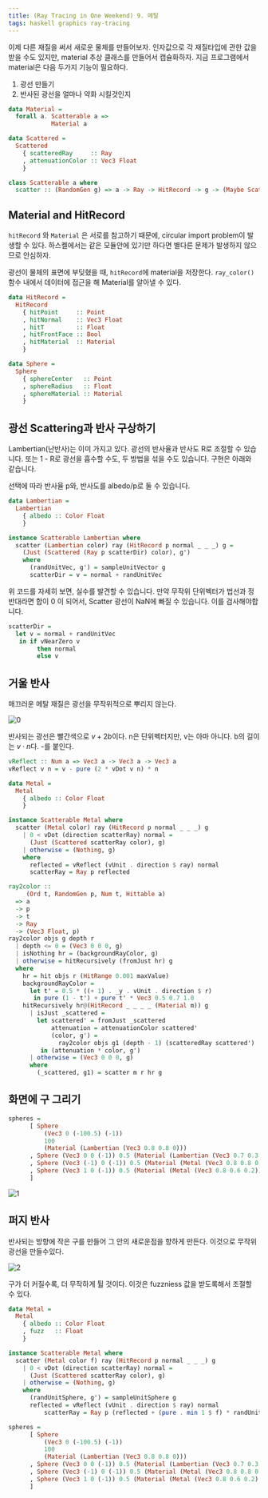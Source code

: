```yaml
---
title: (Ray Tracing in One Weekend) 9. 메탈
tags: haskell graphics ray-tracing
---
```


이제 다른 재질을 써서 새로운 물체를 만들어보자. 인자값으로 각 재질타입에 관한 값을 받을 수도 있지만, material 추상 클래스를 만들어서 캡슐화하자. 지금 프로그램에서 material은 다음 두가지 기능이 필요하다.

1. 광선 만들기 
2. 반사된 광선을 얼마나 약화 시킬것인지 

```haskell
data Material =
  forall a. Scatterable a =>
            Material a

data Scattered =
  Scattered
    { scatteredRay     :: Ray
    , attenuationColor :: Vec3 Float
    }

class Scatterable a where
  scatter :: (RandomGen g) => a -> Ray -> HitRecord -> g -> (Maybe Scattered, g)
```

## Material and HitRecord

`hitRecord` 와 `Material` 은 서로를 참고하기 때문에, circular import problem이 발생할 수 있다. 하스켈에서는 같은 모듈안에 있기만 하다면 별다른 문제가 발생하지 않으므로 안심하자. 

광선이 물체의 표면에 부딪혔을 때, `hitRecord`에 material을 저장한다. `ray_color()` 함수 내에서 데이터에 접근을 해 Material를 알아낼 수 있다.

```haskell
data HitRecord =
  HitRecord
    { hitPoint     :: Point
    , hitNormal    :: Vec3 Float
    , hitT         :: Float
    , hitFrontFace :: Bool
    , hitMaterial  :: Material
    }

data Sphere =
  Sphere
    { sphereCenter   :: Point
    , sphereRadius   :: Float
    , sphereMaterial :: Material
    }
```

## 광선 Scattering과 반사 구상하기

Lambertian(난반사)는 이미 가지고 있다. 광선의 반사율과 반사도 R로 조절할 수 있습니다. 또는  1 - R로 광선을 흡수할 수도, 두 방법을 섞을 수도 있습니다. 구현은 아래와 같습니다. 

선택에 따라 반사율 p와, 반사도를 albedo/p로 둘 수 있습니다. 

```haskell
data Lambertian =
  Lambertian
    { albedo :: Color Float
    }

instance Scatterable Lambertian where
  scatter (Lambertian color) ray (HitRecord p normal _ _ _) g =
    (Just (Scattered (Ray p scatterDir) color), g')
    where
      (randUnitVec, g') = sampleUnitVector g
      scatterDir = v = normal + randUnitVec
```

 위 코드를 자세히 보면, 실수를 발견할 수 있습니다. 만약 무작위 단위벡터가 법선과 정반대라면 합이 0 이 되어서, Scatter 광선이 NaN에 빠질 수 있습니다. 이를 검사해야합니다. 

```haskell
scatterDir =
  let v = normal + randUnitVec
   in if vNearZero v
        then normal
        else v
```

## 거울 반사

매끄러운 메탈 재질은 광선을 무작위적으로 뿌리지 않는다. 

![0](/assets/images/2021-05-29/c9/Untitled0.png)

반사되는 광선은 빨간색으로 $v + 2b$이다. n은 단위벡터지만, v는 아마 아니다. b의 길이는 $v \cdot n$다. -를 붙인다. 

```haskell
vReflect :: Num a => Vec3 a -> Vec3 a -> Vec3 a
vReflect v n = v - pure (2 * vDot v n) * n
```

```haskell
data Metal =
  Metal
    { albedo :: Color Float
    }

instance Scatterable Metal where
  scatter (Metal color) ray (HitRecord p normal _ _ _) g
    | 0 < vDot (direction scatterRay) normal =
      (Just (Scattered scatterRay color), g)
    | otherwise = (Nothing, g)
    where
      reflected = vReflect (vUnit . direction $ ray) normal
      scatterRay = Ray p reflected
```

```haskell
ray2color ::
     (Ord t, RandomGen p, Num t, Hittable a)
  => a
  -> p
  -> t
  -> Ray
  -> (Vec3 Float, p)
ray2color objs g depth r
  | depth <= 0 = (Vec3 0 0 0, g)
  | isNothing hr = (backgroundRayColor, g)
  | otherwise = hitRecursively (fromJust hr) g
  where
    hr = hit objs r (HitRange 0.001 maxValue)
    backgroundRayColor =
      let t' = 0.5 * ((+ 1) . _y . vUnit . direction $ r)
       in pure (1 - t') + pure t' * Vec3 0.5 0.7 1.0
    hitRecursively hr@(HitRecord _ _ _ _ (Material m)) g
      | isJust _scattered =
        let scattered' = fromJust _scattered
            attenuation = attenuationColor scattered'
            (color, g') =
              ray2color objs g1 (depth - 1) (scatteredRay scattered')
         in (attenuation * color, g')
      | otherwise = (Vec3 0 0 0, g)
      where
        (_scattered, g1) = scatter m r hr g
```

## 화면에 구 그리기

```haskell
spheres =
      [ Sphere
          (Vec3 0 (-100.5) (-1))
          100
          (Material (Lambertian (Vec3 0.8 0.8 0)))
      , Sphere (Vec3 0 0 (-1)) 0.5 (Material (Lambertian (Vec3 0.7 0.3 0.3)))
      , Sphere (Vec3 (-1) 0 (-1)) 0.5 (Material (Metal (Vec3 0.8 0.8 0.8)))
      , Sphere (Vec3 1 0 (-1)) 0.5 (Material (Metal (Vec3 0.8 0.6 0.2)))
      ]
```

![1](/assets/images/2021-05-29/c9/Untitled1.png)

## 퍼지 반사

반사되는 방향에 작은 구를 만들어 그 안의 새로운점을 향하게 만든다. 이것으로 무작위 광선을 만들수있다. 

![2](/assets/images/2021-05-29/c9/Untitled2.png)

구가 더 커질수록, 더 무작하게 튈 것이다. 이것은 fuzzniess 값을 받도록해서 조절할 수 있다. 

```haskell
data Metal =
  Metal
    { albedo :: Color Float
    , fuzz   :: Float
    }

instance Scatterable Metal where
  scatter (Metal color f) ray (HitRecord p normal _ _ _) g
    | 0 < vDot (direction scatterRay) normal =
      (Just (Scattered scatterRay color), g)
    | otherwise = (Nothing, g)
    where
      (randUnitSphere, g') = sampleUnitSphere g
      reflected = vReflect (vUnit . direction $ ray) normal
	      scatterRay = Ray p (reflected + (pure . min 1 $ f) * randUnitSphere)
```

```haskell
spheres =
      [ Sphere
          (Vec3 0 (-100.5) (-1))
          100
          (Material (Lambertian (Vec3 0.8 0.8 0)))
      , Sphere (Vec3 0 0 (-1)) 0.5 (Material (Lambertian (Vec3 0.7 0.3 0.3)))
      , Sphere (Vec3 (-1) 0 (-1)) 0.5 (Material (Metal (Vec3 0.8 0.8 0.8) 0.3))
      , Sphere (Vec3 1 0 (-1)) 0.5 (Material (Metal (Vec3 0.8 0.6 0.2) 1.0))
      ]
```